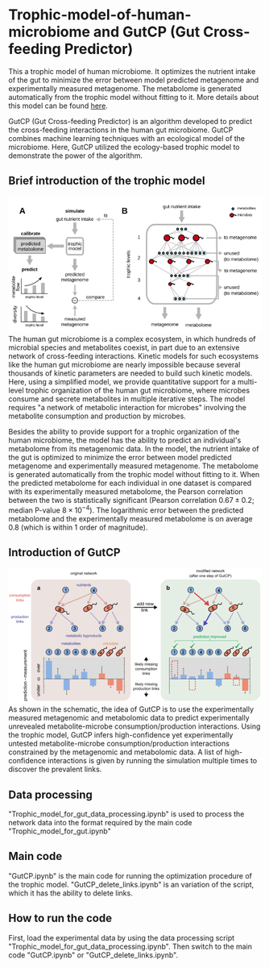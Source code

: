 # Trophic-model-of-human-microbiome and GutCP (Gut Cross-feeding Predictor)
This a trophic model of human microbiome. It optimizes the nutrient intake of the gut to minimize the error between model predicted metagenome and experimentally measured metagenome. The metabolome is generated automatically from the trophic model without fitting to it. More details about this model can be found [here](https://journals.plos.org/ploscompbiol/article?id=10.1371/journal.pcbi.1007524).

GutCP (Gut Cross-feeding Predictor) is an algorithm developed to predict the cross-feeding interactions in the human gut microbiome. GutCP combines machine learning techniques with an ecological model of the microbiome. Here, GutCP utilized the ecology-based trophic model to demonstrate the power of the algorithm.

## Brief introduction of the trophic model
![Model schematic](schematic.png)
The human gut microbiome is a complex ecosystem, in which hundreds of microbial species and metabolites coexist, in part due to an extensive network of cross-feeding interactions. Kinetic models for such ecosystems like the human gut microbiome are nearly impossible because several thousands of kinetic parameters are needed to build such kinetic models. Here, using a simplified model, we provide quantitative support for a multi-level trophic organization of the human gut microbiome, where microbes consume and secrete metabolites in multiple iterative steps. The model requires "a network of metabolic interaction for microbes" involving the metabolite consumption and production by microbes.

Besides the ability to provide support for a trophic organization of the human microbiome, the model has the ability to predict an individual's metabolome from its metagenomic data. In the model, the nutrient intake of the gut is optimized to minimize the error between model predicted metagenome and experimentally measured metagenome. The metabolome is generated automatically from the trophic model without fitting to it. When the predicted metabolome for each individual in one dataset is compared with its experimentally measured metabolome, the Pearson correlation between the two is statistically significant (Pearson correlation $0.67 \pm 0.2$; median P-value $8\times 10^{-4}$). The logarithmic error between the predicted metabolome and the experimentally measured metabolome is on average 0.8 (which is within 1 order of magnitude).

## Introduction of GutCP
![Model schematic](schematic2.png)
 As shown in the schematic, the idea of GutCP is to use the experimentally measured metagenomic and metabolomic data to predict experimentally unrevealed metabolite-microbe consumption/production interactions. Using the trophic model, GutCP infers high-confidence yet experimentally untested metabolite-microbe consumption/production interactions constrained by the metagenomic and metabolomic data. A list of high-confidence interactions is given by running the simulation multiple times to discover the prevalent links.

## Data processing
"Trophic_model_for_gut_data_processing.ipynb" is used to process the network data into the format required by the main code "Trophic_model_for_gut.ipynb"

## Main code
"GutCP.ipynb" is the main code for running the optimization procedure of the trophic model. "GutCP_delete_links.ipynb" is an variation of the script, which it has the ability to delete links.

## How to run the code
First, load the experimental data by using the data processing script "Trophic_model_for_gut_data_processing.ipynb". Then switch to the main code "GutCP.ipynb"  or "GutCP_delete_links.ipynb".